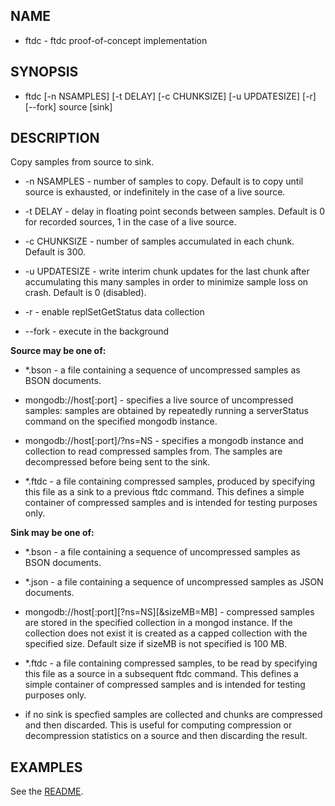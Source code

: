 ## NAME
* ftdc - ftdc proof-of-concept implementation

## SYNOPSIS

* ftdc [-n NSAMPLES] [-t DELAY] [-c CHUNKSIZE] [-u UPDATESIZE] [-r] [--fork] source [sink]

## DESCRIPTION

Copy samples from source to sink.

* -n NSAMPLES - number of samples to copy. Default is to copy until
  source is exhausted, or indefinitely in the case of a live source.

* -t DELAY - delay in floating point seconds between samples. Default
   is 0 for recorded sources, 1 in the case of a live source.

* -c CHUNKSIZE - number of samples accumulated in each chunk. Default
   is 300.

* -u UPDATESIZE - write interim chunk updates for the last chunk after
   accumulating this many samples in order to minimize sample loss on
   crash. Default is 0 (disabled).

* -r - enable replSetGetStatus data collection

* --fork - execute in the background


**Source may be one of:**

* *.bson - a file containing a sequence of uncompressed samples as
   BSON documents.

* mongodb://host[:port] - specifies a live source of uncompressed
  samples: samples are obtained by repeatedly running a serverStatus
  command on the specified mongodb instance.

* mongodb://host[:port]/?ns=NS - specifies a mongodb instance and
  collection to read compressed samples from. The samples are
  decompressed before being sent to the sink.

* *.ftdc - a file containing compressed samples, produced by
   specifying this file as a sink to a previous ftdc command. This
   defines a simple container of compressed samples and is intended
   for testing purposes only.

**Sink may be one of:**

* *.bson - a file containing a sequence of uncompressed samples as
   BSON documents.

* *.json - a file containing a sequence of uncompressed samples as
   JSON documents.

* mongodb://host[:port][?ns=NS][&sizeMB=MB] - compressed samples are
  stored in the specified collection in a mongod instance. If the
  collection does not exist it is created as a capped collection with
  the specified size. Default size if sizeMB is not specified is 100
  MB.

* *.ftdc - a file containing compressed samples, to be read by
   specifying this file as a source in a subsequent ftdc command. This
   defines a simple container of compressed samples and is intended
   for testing purposes only.

* if no sink is specfied samples are collected and chunks are
  compressed and then discarded. This is useful for computing
  compression or decompression statistics on a source and then
  discarding the result.



## EXAMPLES

See the [README](README.md).

